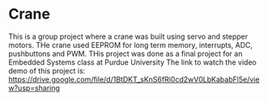 # Crane
This is a group project where a crane was built using servo and stepper motors. THe crane used EEPROM for long term memory, interrupts, ADC, pushbuttons and PWM.
THis project was done as a final project for an Embedded Systems class at Purdue University
The link to watch the video demo of this project is: https://drive.google.com/file/d/1BtDKT_sKnS6fRi0cd2wV0LbKababFl5e/view?usp=sharing
